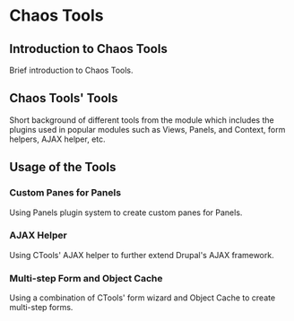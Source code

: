 # Chaos Tools

## Introduction to Chaos Tools

Brief introduction to Chaos Tools.

## Chaos Tools' Tools

Short background of different tools from the module which includes the plugins used in popular modules such as Views, Panels, and Context, form helpers, AJAX helper, etc.

## Usage of the Tools

### Custom Panes for Panels

Using Panels plugin system to create custom panes for Panels.

### AJAX Helper

Using CTools' AJAX helper to further extend Drupal's AJAX framework.

### Multi-step Form and Object Cache

Using a combination of CTools' form wizard and Object Cache to create multi-step forms.
